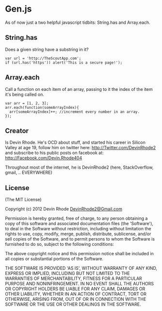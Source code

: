 Gen.js
=================

As of now just a two helpful javascript tidbits: String.has and Array.each.

String.has
----------

Does a given string have a substring in it?

    var url = 'http://TheScoutApp.com';
    if (url.has('https')) alert('This is a secure page!');


Array.each
-----------

Call a function on each item of an array, passing to it the index of the item it's being called on.

    var arr = [1, 2, 3];
    arr.each(function(someArrayIndex){
      arr[someArrayIndex]++; //increment every number in an array.
    });

Creator
---------------

Is Devin Rhode. He's OCD about stuff, and started his career in Silicon Valley at age 19, follow him on twitter here: http://Twitter.com/DevinRhode2 and subscribe to his public posts on facebook at: http://Facebook.com/Devin.Rhode404

Throughout most of the internet, he is DevinRhode2 (here, StackOverflow, gmail, .. EVERYWHERE)


License
---------------

(The MIT License)

Copyright (c) 2012 Devin Rhode <DevinRhode2@Gmail.com>

Permission is hereby granted, free of charge, to any person obtaining a copy of this software and associated documentation files (the 'Software'), to deal in the Software without restriction, including without limitation the rights to use, copy, modify, merge, publish, distribute, sublicense, and/or sell copies of the Software, and to permit persons to whom the Software is furnished to do so, subject to the following conditions:

The above copyright notice and this permission notice shall be included in all copies or substantial portions of the Software.

THE SOFTWARE IS PROVIDED 'AS IS', WITHOUT WARRANTY OF ANY KIND, EXPRESS OR IMPLIED, INCLUDING BUT NOT LIMITED TO THE WARRANTIES OF MERCHANTABILITY, FITNESS FOR A PARTICULAR PURPOSE AND NONINFRINGEMENT. IN NO EVENT SHALL THE AUTHORS OR COPYRIGHT HOLDERS BE LIABLE FOR ANY CLAIM, DAMAGES OR OTHER LIABILITY, WHETHER IN AN ACTION OF CONTRACT, TORT OR OTHERWISE, ARISING FROM, OUT OF OR IN CONNECTION WITH THE SOFTWARE OR THE USE OR OTHER DEALINGS IN THE SOFTWARE.